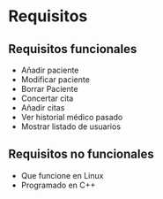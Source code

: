 
# Requisitos
## Requisitos funcionales

 - Añadir paciente
 - Modificar paciente
 - Borrar Paciente
 - Concertar cita
 - Añadir citas
 - Ver historial médico pasado
 - Mostrar listado de usuarios

## Requisitos no funcionales

 - Que funcione en Linux
 - Programado en C++

